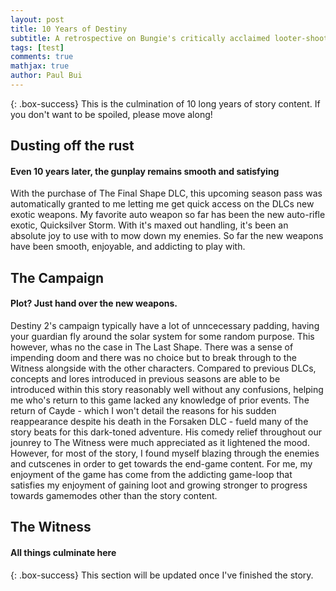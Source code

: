 ```yaml
---
layout: post
title: 10 Years of Destiny
subtitle: A retrospective on Bungie's critically acclaimed looter-shooter
tags: [test]
comments: true
mathjax: true
author: Paul Bui
---
```


{: .box-success}
This is the culmination of 10 long years of story content. If you don't want to be spoiled, please move along!




## Dusting off the rust
#### Even 10 years later, the gunplay remains smooth and satisfying
With the purchase of The Final Shape DLC, this upcoming season pass was automatically granted to me letting me get quick access on the DLCs new exotic weapons. My favorite auto weapon so far has been the new auto-rifle exotic, Quicksilver Storm. With it's maxed out handling, it's been an absolute joy to use with to mow down my enemies. So far the new weapons have been smooth, enjoyable, and addicting to play with.

## The Campaign
#### Plot? Just hand over the new weapons.

Destiny 2's campaign typically have a lot of unncecessary padding, having your guardian fly around the solar system for some random purpose. This however, whas no the case in The Last Shape. There was a sense of impending doom and there was no choice but to break through to the Witness alongside with the other characters. Compared to previous DLCs, concepts and lores introduced in previous seasons are able to be introduced within this story reasonably well without any confusions, helping me who's return to this game lacked any knowledge of prior events. The return of Cayde - which I won't detail the reasons for his sudden reappearance despite his death in the Forsaken DLC - fueld many of the story beats for this dark-toned adventure. His comedy relief throughout our jounrey to The Witness were much appreciated as it lightened the mood. However, for most of the story, I found myself blazing through the enemies and cutscenes in order to get towards the end-game content. For me, my enjoyment of the game has come from the addicting game-loop that satisfies my enjoyment of gaining loot and growing stronger to progress towards gamemodes other than the story content.

## The Witness
#### All things culminate here
{: .box-success}
This section will be updated once I've finished the story.
